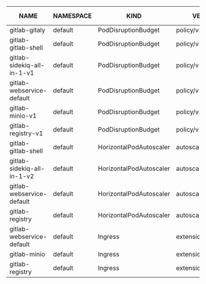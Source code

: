 |            NAME            | NAMESPACE |          KIND           |       VERSION       |     REPLACEMENT      | DEPRECATED | DEPRECATED IN | REMOVED | REMOVED IN |
|----------------------------|-----------|-------------------------|---------------------|----------------------|------------|---------------|---------|------------|
| gitlab-gitaly              | default   | PodDisruptionBudget     | policy/v1beta1      | policy/v1            | true       | v1.21.0       | false   | v1.25.0    |
| gitlab-gitlab-shell        | default   | PodDisruptionBudget     | policy/v1beta1      | policy/v1            | true       | v1.21.0       | false   | v1.25.0    |
| gitlab-sidekiq-all-in-1-v1 | default   | PodDisruptionBudget     | policy/v1beta1      | policy/v1            | true       | v1.21.0       | false   | v1.25.0    |
| gitlab-webservice-default  | default   | PodDisruptionBudget     | policy/v1beta1      | policy/v1            | true       | v1.21.0       | false   | v1.25.0    |
| gitlab-minio-v1            | default   | PodDisruptionBudget     | policy/v1beta1      | policy/v1            | true       | v1.21.0       | false   | v1.25.0    |
| gitlab-registry-v1         | default   | PodDisruptionBudget     | policy/v1beta1      | policy/v1            | true       | v1.21.0       | false   | v1.25.0    |
| gitlab-gitlab-shell        | default   | HorizontalPodAutoscaler | autoscaling/v2beta1 | autoscaling/v2       | true       | v1.22.0       | false   | v1.25.0    |
| gitlab-sidekiq-all-in-1-v2 | default   | HorizontalPodAutoscaler | autoscaling/v2beta1 | autoscaling/v2       | true       | v1.22.0       | false   | v1.25.0    |
| gitlab-webservice-default  | default   | HorizontalPodAutoscaler | autoscaling/v2beta1 | autoscaling/v2       | true       | v1.22.0       | false   | v1.25.0    |
| gitlab-registry            | default   | HorizontalPodAutoscaler | autoscaling/v2beta1 | autoscaling/v2       | true       | v1.22.0       | false   | v1.25.0    |
| gitlab-webservice-default  | default   | Ingress                 | extensions/v1beta1  | networking.k8s.io/v1 | true       | v1.14.0       | true    | v1.22.0    |
| gitlab-minio               | default   | Ingress                 | extensions/v1beta1  | networking.k8s.io/v1 | true       | v1.14.0       | true    | v1.22.0    |
| gitlab-registry            | default   | Ingress                 | extensions/v1beta1  | networking.k8s.io/v1 | true       | v1.14.0       | true    | v1.22.0    |
